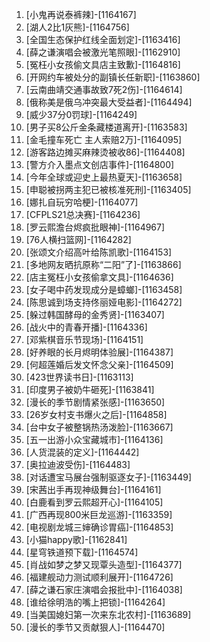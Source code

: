 
1. [小鬼再说泰裤辣]-[1164167]
1. [湖人2比1灰熊]-[1164756]
1. [全国生态保护红线全面划定]-[1163416]
1. [薛之谦演唱会被激光笔照眼]-[1162910]
1. [冤枉小女孩偷文具店主致歉]-[1164816]
1. [开网约车被处分的副镇长任新职]-[1163860]
1. [云南曲靖交通事故致7死2伤]-[1164614]
1. [俄称美是俄乌冲突最大受益者]-[1164494]
1. [威少37分0罚球]-[1164249]
1. [男子买8公斤金条藏楼道离开]-[1163583]
1. [金毛撞车死亡 主人索赔2万]-[1164095]
1. [游客路边摊买麻辣烫被收86]-[1164408]
1. [警方介入墨点文创店事件]-[1164800]
1. [今年全球或迎史上最热夏天]-[1163658]
1. [申聪被拐两主犯已被核准死刑]-[1163405]
1. [娜扎自玩穷哈梗]-[1164077]
1. [CFPLS21总决赛]-[1164236]
1. [罗云熙澹台烬疯批眼神]-[1164967]
1. [76人横扫篮网]-[1164282]
1. [张颂文介绍高叶给陈凯歌]-[1164153]
1. [多地网友晒抗原称“二阳”了]-[1163866]
1. [店主冤枉小女孩偷拿文具]-[1164636]
1. [女子喝中药发现成分是蟑螂]-[1163458]
1. [陈思诚到场支持佟丽娅电影]-[1164272]
1. [躲过韩国酵母的金秀贤]-[1163407]
1. [战火中的青春开播]-[1164336]
1. [邓紫棋音乐节现场]-[1164151]
1. [好养眼的长月烬明体验展]-[1164387]
1. [何超莲婚后发文怀念父亲]-[1164509]
1. [423世界读书日]-[1163113]
1. [印度男子被奶牛砸死]-[1163841]
1. [漫长的季节剧情紧张感]-[1163650]
1. [26岁女村支书爆火之后]-[1164858]
1. [台中女子被整锅热汤泼脸]-[1163667]
1. [五一出游小众宝藏城市]-[1164136]
1. [人货混装的定义]-[1164442]
1. [奥拉迪波受伤]-[1164483]
1. [对话遭宝马展台强制驱逐女子]-[1163449]
1. [宋茜出手再现神级舞台]-[1164161]
1. [白鹿看到罗云熙超开心]-[1164105]
1. [广西再现800米巨龙巡游]-[1163359]
1. [电视剧龙城三婶确诊胃癌]-[1164853]
1. [小猫happy歌]-[1162841]
1. [星穹铁道预下载]-[1164574]
1. [肖战如梦之梦又现覃头造型]-[1164377]
1. [福建舰动力测试顺利展开]-[1164726]
1. [薛之谦石家庄演唱会报批中]-[1164038]
1. [谁给徐明浩的嘴上把锁]-[1164264]
1. [当美国媳妇第一次来东北农村]-[1163689]
1. [漫长的季节又贡献狠人]-[1164470]